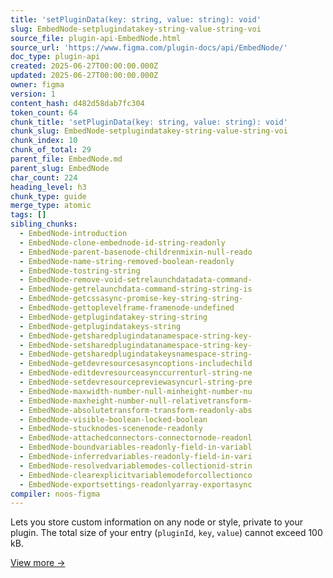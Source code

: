 ```yaml
---
title: 'setPluginData(key: string, value: string): void'
slug: EmbedNode-setplugindatakey-string-value-string-voi
source_file: plugin-api-EmbedNode.html
source_url: 'https://www.figma.com/plugin-docs/api/EmbedNode/'
doc_type: plugin-api
created: 2025-06-27T00:00:00.000Z
updated: 2025-06-27T00:00:00.000Z
owner: figma
version: 1
content_hash: d482d58dab7fc304
token_count: 64
chunk_title: 'setPluginData(key: string, value: string): void'
chunk_slug: EmbedNode-setplugindatakey-string-value-string-voi
chunk_index: 10
chunk_of_total: 29
parent_file: EmbedNode.md
parent_slug: EmbedNode
char_count: 224
heading_level: h3
chunk_type: guide
merge_type: atomic
tags: []
sibling_chunks:
  - EmbedNode-introduction
  - EmbedNode-clone-embednode-id-string-readonly
  - EmbedNode-parent-basenode-childrenmixin-null-reado
  - EmbedNode-name-string-removed-boolean-readonly
  - EmbedNode-tostring-string
  - EmbedNode-remove-void-setrelaunchdatadata-command-
  - EmbedNode-getrelaunchdata-command-string-string-is
  - EmbedNode-getcssasync-promise-key-string-string-
  - EmbedNode-gettoplevelframe-framenode-undefined
  - EmbedNode-getplugindatakey-string-string
  - EmbedNode-getplugindatakeys-string
  - EmbedNode-getsharedplugindatanamespace-string-key-
  - EmbedNode-setsharedplugindatanamespace-string-key-
  - EmbedNode-getsharedplugindatakeysnamespace-string-
  - EmbedNode-getdevresourcesasyncoptions-includechild
  - EmbedNode-editdevresourceasynccurrenturl-string-ne
  - EmbedNode-setdevresourcepreviewasyncurl-string-pre
  - EmbedNode-maxwidth-number-null-minheight-number-nu
  - EmbedNode-maxheight-number-null-relativetransform-
  - EmbedNode-absolutetransform-transform-readonly-abs
  - EmbedNode-visible-boolean-locked-boolean
  - EmbedNode-stucknodes-scenenode-readonly
  - EmbedNode-attachedconnectors-connectornode-readonl
  - EmbedNode-boundvariables-readonly-field-in-variabl
  - EmbedNode-inferredvariables-readonly-field-in-vari
  - EmbedNode-resolvedvariablemodes-collectionid-strin
  - EmbedNode-clearexplicitvariablemodeforcollectionco
  - EmbedNode-exportsettings-readonlyarray-exportasync
compiler: noos-figma
---
```


Lets you store custom information on any node or style, private to your plugin. The total size of your entry (`pluginId`, `key`, `value`) cannot exceed 100 kB.

[View more →](/plugin-docs/api/properties/nodes-setplugindata/)
